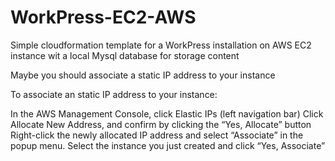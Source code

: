 # WorkPress-EC2-AWS
Simple cloudformation template for a WorkPress installation on AWS EC2 instance wit a local Mysql database for storage content

Maybe you should associate a static IP address to your instance

To associate an static IP address to your instance:

In the AWS Management Console, click Elastic IPs (left navigation bar)
Click Allocate New Address, and confirm by clicking the “Yes, Allocate” button
Right-click the newly allocated IP address and select “Associate” in the popup menu. 
Select the instance you just created and click “Yes, Associate”
